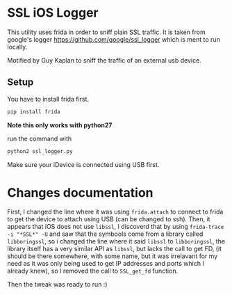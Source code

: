 SSL iOS Logger
==============
This utility uses frida in order to sniff plain SSL traffic.
It is taken from google's logger https://github.com/google/ssl_logger which is ment to run locally.

Motified by Guy Kaplan to sniff the traffic of an external usb device.

Setup
-----
You have to install frida first.
```bash
pip install frida
```
**Note this only works with python27**

run the command with
```bash
python2 ssl_logger.py
```

Make sure your iDevice is connected using USB first.


Changes documentation
=====================
First, I changed the line where it was using `frida.attach` to connect to frida to get the device to attach using USB (can be changed to ssh).
Then, it appears that iOS does not use `libssl`, I discoverd that by using `frida-trace -i "*SSL*" -U` and saw that the symbools come from a library called `libboringssl`, so i changed the line where it said `libssl` to `libboringssl`, the library itself has a very similar API as `libssl`, but lacks the call to get FD, (it should be there somewhere, with some name, but it was irrelavant for my need as it was only being used to get IP addresses and ports which I already knew), so I removed the call to `SSL_get_fd` function.

Then the tweak was ready to run :)
